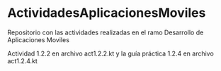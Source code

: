 # ActividadesAplicacionesMoviles
Repositorio con las actividades realizadas en el ramo Desarrollo de Aplicaciones Moviles 


Actividad 1.2.2 en archivo act1.2.2.kt y la guía práctica 1.2.4 en archivo act1.2.4.kt
